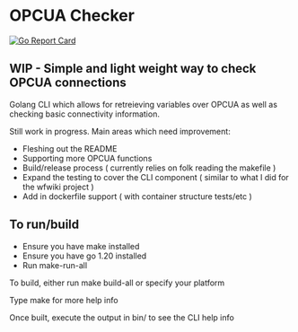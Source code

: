 # OPCUA Checker
[![Go Report Card](https://goreportcard.com/badge/github.com/obowersa/opcuacheck)](https://goreportcard.com/report/github.com/obowersa/opcuacheck)
## WIP - Simple and light weight way to check OPCUA connections
Golang CLI which allows for retreieving variables over OPCUA as well as checking basic connectivity information.

Still work in progress. Main areas which need improvement:
- Fleshing out the README
- Supporting more OPCUA functions
- Build/release process ( currently relies on folk reading the makefile )
- Expand the testing to cover the CLI component ( similar to what I did for the wfwiki project ) 
- Add in dockerfile support ( with container structure tests/etc )

## To run/build
- Ensure you have make installed
- Ensure you have go 1.20 installed
- Run make-run-all

To build, either run make build-all or specify your platform 

Type make for more help info

Once built, execute the output in bin/ to see the CLI help info
